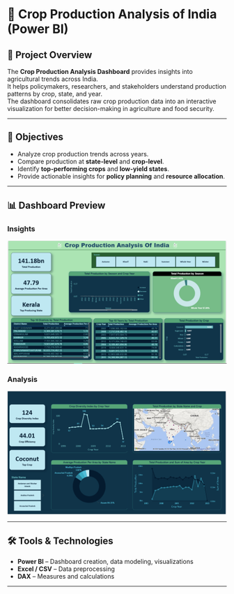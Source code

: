 # 🌾 Crop Production Analysis of India (Power BI)

## 📖 Project Overview
The **Crop Production Analysis Dashboard** provides insights into agricultural trends across India.  
It helps policymakers, researchers, and stakeholders understand production patterns by crop, state, and year.  
The dashboard consolidates raw crop production data into an interactive visualization for better decision-making in agriculture and food security.

---

## 🎯 Objectives
- Analyze crop production trends across years.
- Compare production at **state-level** and **crop-level**.
- Identify **top-performing crops** and **low-yield states**.
- Provide actionable insights for **policy planning** and **resource allocation**.

---

## 📊 Dashboard Preview

### Insights
![Crop Trends](https://github.com/DACHU021/Crop-Production-Analysis-of-India-Power-BI-/blob/main/OVERVIEW%20AND%20INSIGHTS.png)

### Analysis
![State Production](https://github.com/DACHU021/Crop-Production-Analysis-of-India-Power-BI-/blob/main/DETAILED%20ANALYSIS.png)

---

## 🛠️ Tools & Technologies
- **Power BI** – Dashboard creation, data modeling, visualizations  
- **Excel / CSV** – Data preprocessing  
- **DAX** – Measures and calculations  

---


